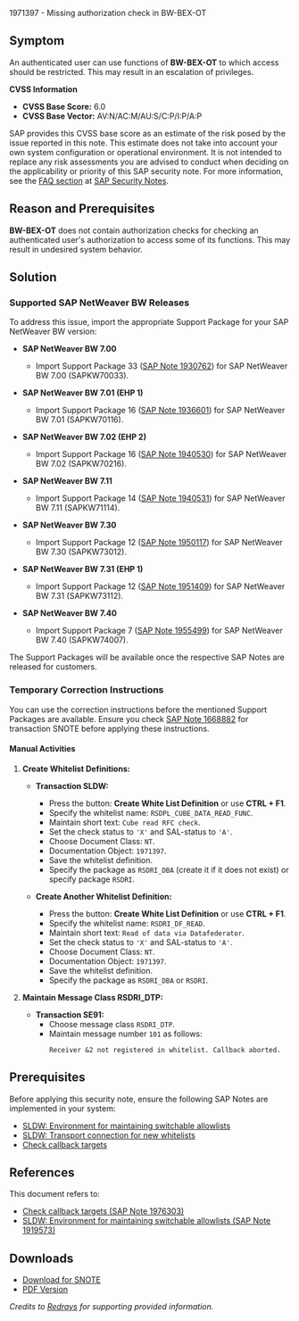 1971397 - Missing authorization check in BW-BEX-OT

## Symptom

An authenticated user can use functions of **BW-BEX-OT** to which access should be restricted. This may result in an escalation of privileges.

**CVSS Information**
- **CVSS Base Score:** 6.0
- **CVSS Base Vector:** AV:N/AC:M/AU:S/C:P/I:P/A:P

SAP provides this CVSS base score as an estimate of the risk posed by the issue reported in this note. This estimate does not take into account your own system configuration or operational environment. It is not intended to replace any risk assessments you are advised to conduct when deciding on the applicability or priority of this SAP security note. For more information, see the [FAQ section](https://me.sap.com/securitynotes/) at [SAP Security Notes](https://me.sap.com/securitynotes/).

## Reason and Prerequisites

**BW-BEX-OT** does not contain authorization checks for checking an authenticated user's authorization to access some of its functions. This may result in undesired system behavior.

## Solution

### Supported SAP NetWeaver BW Releases

To address this issue, import the appropriate Support Package for your SAP NetWeaver BW version:

- **SAP NetWeaver BW 7.00**
  - Import Support Package 33 ([SAP Note 1930762](https://me.sap.com/notes/1930762)) for SAP NetWeaver BW 7.00 (SAPKW70033).
  
- **SAP NetWeaver BW 7.01 (EHP 1)**
  - Import Support Package 16 ([SAP Note 1936601](https://me.sap.com/notes/1936601)) for SAP NetWeaver BW 7.01 (SAPKW70116).
  
- **SAP NetWeaver BW 7.02 (EHP 2)**
  - Import Support Package 16 ([SAP Note 1940530](https://me.sap.com/notes/1940530)) for SAP NetWeaver BW 7.02 (SAPKW70216).
  
- **SAP NetWeaver BW 7.11**
  - Import Support Package 14 ([SAP Note 1940531](https://me.sap.com/notes/1940531)) for SAP NetWeaver BW 7.11 (SAPKW71114).
  
- **SAP NetWeaver BW 7.30**
  - Import Support Package 12 ([SAP Note 1950117](https://me.sap.com/notes/1950117)) for SAP NetWeaver BW 7.30 (SAPKW73012).
  
- **SAP NetWeaver BW 7.31 (EHP 1)**
  - Import Support Package 12 ([SAP Note 1951409](https://me.sap.com/notes/1951409)) for SAP NetWeaver BW 7.31 (SAPKW73112).
  
- **SAP NetWeaver BW 7.40**
  - Import Support Package 7 ([SAP Note 1955499](https://me.sap.com/notes/1955499)) for SAP NetWeaver BW 7.40 (SAPKW74007).

The Support Packages will be available once the respective SAP Notes are released for customers.

### Temporary Correction Instructions

You can use the correction instructions before the mentioned Support Packages are available. Ensure you check [SAP Note 1668882](https://me.sap.com/notes/1668882) for transaction SNOTE before applying these instructions.

#### Manual Activities

1. **Create Whitelist Definitions:**
   
   - **Transaction SLDW:**
     - Press the button: **Create White List Definition** or use **CTRL + F1**.
     - Specify the whitelist name: `RSDPL_CUBE_DATA_READ_FUNC`.
     - Maintain short text: `Cube read RFC check`.
     - Set the check status to `'X'` and SAL-status to `'A'`.
     - Choose Document Class: `NT`.
     - Documentation Object: `1971397`.
     - Save the whitelist definition.
     - Specify the package as `RSDRI_DBA` (create it if it does not exist) or specify package `RSDRI`.

   - **Create Another Whitelist Definition:**
     - Press the button: **Create White List Definition** or use **CTRL + F1**.
     - Specify the whitelist name: `RSDRI_DF_READ`.
     - Maintain short text: `Read of data via Datafederator`.
     - Set the check status to `'X'` and SAL-status to `'A'`.
     - Choose Document Class: `NT`.
     - Documentation Object: `1971397`.
     - Save the whitelist definition.
     - Specify the package as `RSDRI_DBA` or `RSDRI`.

2. **Maintain Message Class RSDRI_DTP:**
   
   - **Transaction SE91:**
     - Choose message class `RSDRI_DTP`.
     - Maintain message number `101` as follows:
       ```
       Receiver &2 not registered in whitelist. Callback aborted.
       ```

## Prerequisites

Before applying this security note, ensure the following SAP Notes are implemented in your system:

- [SLDW: Environment for maintaining switchable allowlists](https://me.sap.com/notes/1919573)
- [SLDW: Transport connection for new whitelists](https://me.sap.com/notes/2061628)
- [Check callback targets](https://me.sap.com/notes/1976303)

## References

This document refers to:
- [Check callback targets (SAP Note 1976303)](https://me.sap.com/notes/1976303)
- [SLDW: Environment for maintaining switchable allowlists (SAP Note 1919573)](https://me.sap.com/notes/1919573)

## Downloads

- [Download for SNOTE](https://notesdownloads.sap.com/note/0040000011638392017)
- [PDF Version](https://userapps.support.sap.com/sap/support/sfm/notes/print/0001971397?language=en-US&token=BCEF58F82E987018E904B2284F8E60A9)

*Credits to [Redrays](https://redrays.io) for supporting provided information.*